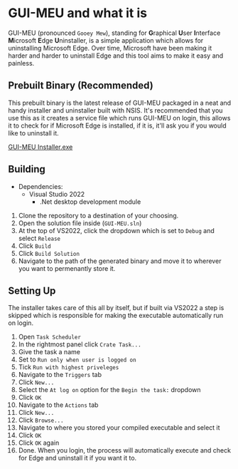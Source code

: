# GUI-MEU and what it is
GUI-MEU (pronounced `Gooey Mew`), standing for **G**raphical **U**ser **I**nterface **M**icrosoft **E**dge **U**ninstaller, is a simple application which allows for uninstalling Microsoft Edge. Over time, Microsoft have been making it harder and harder to uninstall Edge and this tool aims to make it easy and painless.

## Prebuilt Binary (Recommended)
This prebuilt binary is the latest release of GUI-MEU packaged in a neat and handy installer and uninstaller built with NSIS. It's recommended that you use this as it creates a service file which runs GUI-MEU on login, this allows it to check for if Microsoft Edge is installed, if it is, it'll ask you if you would like to uninstall it.  
  
[GUI-MEU Installer.exe](https://gitlab.com/___Neopolitan/GUI-MEU/-/raw/main/GUI-MEU%20Installer/GUI-MEU%20Installer.exe)

## Building
- Dependencies:
    - Visual Studio 2022
        - .Net desktop development module

1. Clone the repository to a destination of your choosing.
2. Open the solution file inside (`GUI-MEU.sln`)
3. At the top of VS2022, click the dropdown which is set to `Debug` and select `Release`
4. Click `Build`
5. Click `Build Solution`
6. Navigate to the path of the generated binary and move it to wherever you want to permenantly store it.

## Setting Up
The installer takes care of this all by itself, but if built via VS2022 a step is skipped which is responsible for making the executable automatically run on login.
1. Open `Task Scheduler`
2. In the rightmost panel click `Crate Task...`
3. Give the task a name
4. Set to `Run only when user is logged on`
5. Tick `Run with highest priveleges`
6. Navigate to the `Triggers` tab
7. Click `New...`
8. Select the `At log on` option for the `Begin the task:` dropdown
9. Click `OK`
10. Navigate to the `Actions` tab
11. Click `New...`
12. Click `Browse...`
13. Navigate to where you stored your compiled executable and select it
14. Click `OK`
15. Click `OK` again
16. Done. When you login, the process will automatically execute and check for Edge and uninstall it if you want it to.